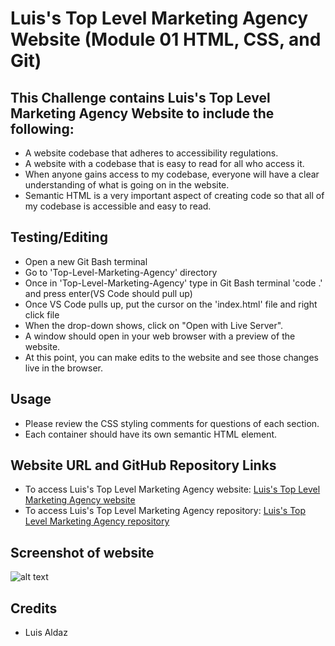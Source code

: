 # Luis's Top Level Marketing Agency Website (Module 01 HTML, CSS, and Git)

## This Challenge contains Luis's Top Level Marketing Agency Website to include the following:

- A website codebase that adheres to accessibility regulations.
- A website with a codebase that is easy to read for all who access it.
- When anyone gains access to my codebase, everyone will have a clear understanding of what is going on in the website.
- Semantic HTML is a very important aspect of creating code so that all of my codebase is accessible and easy to read.

## Testing/Editing

- Open a new Git Bash terminal
- Go to 'Top-Level-Marketing-Agency' directory
- Once in 'Top-Level-Marketing-Agency' type in Git Bash terminal 'code .' and press enter(VS Code should pull up)
- Once VS Code pulls up, put the cursor on the 'index.html' file and right click file
- When the drop-down shows, click on "Open with Live Server".
- A window should open in your web browser with a preview of the website.
- At this point, you can make edits to the website and see those changes live in the browser.

## Usage

- Please review the CSS styling comments for questions of each section.
- Each container should have its own semantic HTML element.

## Website URL and GitHub Repository Links

- To access Luis's Top Level Marketing Agency website: [Luis's Top Level Marketing Agency website](https://ricanlonghorn23.github.io/Top-Level-Marketing-Agency/)
- To access Luis's Top Level Marketing Agency repository: [Luis's Top Level Marketing Agency repository](https://github.com/ricanlonghorn23/Top-Level-Marketing-Agency.git)

## Screenshot of website

![alt text](./assets/images/screenshot.png)

## Credits

- Luis Aldaz
